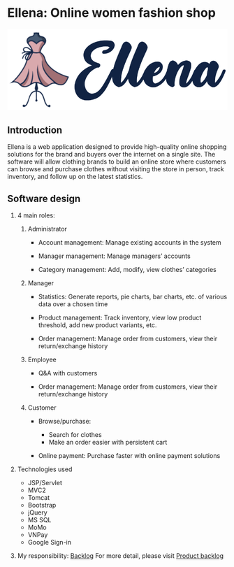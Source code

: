 # Ellena: Online women fashion shop
![Ellena logo](https://github.com/duy-lvl/ellena/blob/main/web/img/ellena-logo.png)

## Introduction
Ellena is a web application designed to provide high-quality online shopping solutions for the brand and buyers over the internet on a single site. The software will allow clothing brands to build an online store where customers can browse and purchase clothes without visiting the store in person, track inventory, and follow up on the latest statistics.

## Software design
1. 4 main roles:
	1. Administrator
		- Account management: Manage existing accounts in the system

		- Manager management: Manage managers’ accounts

		- Category management: Add, modify, view clothes’ categories

	2. Manager
		- Statistics: Generate reports, pie charts, bar charts, etc. of various data over a chosen time

		- Product management: Track inventory, view low product threshold, add new product variants, etc.

		- Order management: Manage order from customers, view their return/exchange history

	3. Employee
		- Q&A with customers

		- Order management: Manage order from customers, view their return/exchange history

	4. Customer
		- Browse/purchase: 
			- Search for clothes
			- Make an order easier with persistent cart


		- Online payment: Purchase faster with online payment solutions

2. Technologies used
	- JSP/Servlet
	- MVC2
	- Tomcat
	- Bootstrap
	- jQuery
	- MS SQL
	- MoMo
	- VNPay
	- Google Sign-in
3. My responsibility:
	[Backlog](https://github.com/duy-lvl/ellena/blob/main/role.pdf)
	 For more detail, please visit [Product backlog](https://github.com/duy-lvl/ellena/blob/main/Ellena%20backlog.xlsx)
